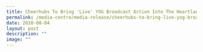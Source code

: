 ```yaml
---
title: Cheerhubs To Bring 'Live' YOG Broadcast Action Into The Heartlands
permalink: /media-centre/media-release/cheerhubs-to-bring-live-yog-broadcast-action-into-the-heartlands/
date: 2010-08-04
layout: post
description: ""
image: ""
---
```

